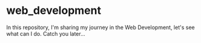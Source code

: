 # web_development
In this repository, I'm sharing my journey in the Web Development, let's see what can I do. Catch you later...

